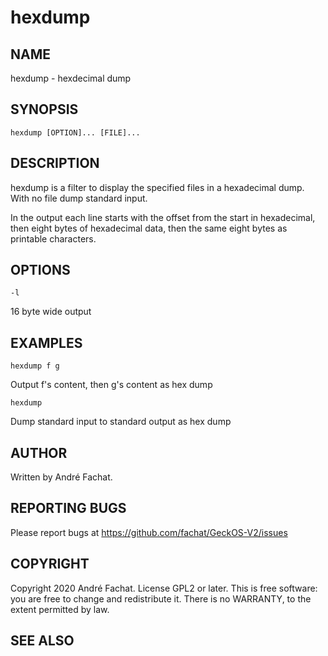 
# hexdump

## NAME

hexdump - hexdecimal dump

## SYNOPSIS

	hexdump [OPTION]... [FILE]...
    
## DESCRIPTION

hexdump is a filter to display the specified files in a hexadecimal dump. With no file dump standard input.

In the output each line starts with the offset from the start in hexadecimal, then eight bytes of hexadecimal data, then the same eight bytes as printable characters.

## OPTIONS

	-l    
16 byte wide output 
    

## EXAMPLES

	hexdump f g
Output f's content, then g's content as hex dump
        
	hexdump
Dump standard input to standard output as hex dump

## AUTHOR

Written by André Fachat.

## REPORTING BUGS

Please report bugs at https://github.com/fachat/GeckOS-V2/issues

## COPYRIGHT

Copyright 2020 André Fachat. License GPL2 or later.
This is free software: you are free to change and redistribute it. There is no WARRANTY, to the extent permitted by law.

## SEE ALSO

